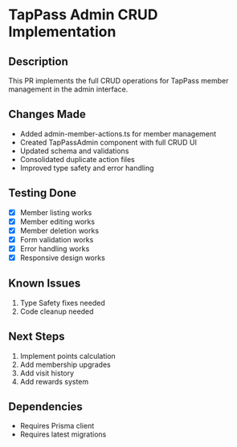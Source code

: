 # TapPass Admin CRUD Implementation

## Description
This PR implements the full CRUD operations for TapPass member management in the admin interface.

## Changes Made
- Added admin-member-actions.ts for member management
- Created TapPassAdmin component with full CRUD UI
- Updated schema and validations
- Consolidated duplicate action files
- Improved type safety and error handling

## Testing Done
- [x] Member listing works
- [x] Member editing works
- [x] Member deletion works
- [x] Form validation works
- [x] Error handling works
- [x] Responsive design works

## Known Issues
1. Type Safety fixes needed
2. Code cleanup needed

## Next Steps
1. Implement points calculation
2. Add membership upgrades
3. Add visit history
4. Add rewards system

## Dependencies
- Requires Prisma client
- Requires latest migrations
